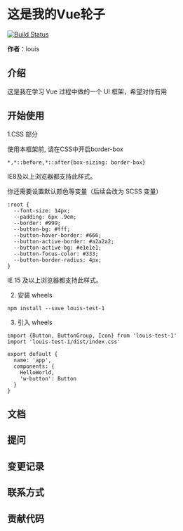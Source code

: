 # 这是我的Vue轮子

[![Build Status](https://www.travis-ci.org/C-Schafe/myWheels.svg?branch=master)](https://www.travis-ci.org/C-Schafe/myWheels)

**作者**：louis

## 介绍

这是我在学习 Vue 过程中做的一个 UI 框架，希望对你有用

## 开始使用

1.CSS 部分

使用本框架前, 请在CSS中开启border-box

```
*,*::before,*::after{box-sizing: border-box}
```
IE8及以上浏览器都支持此样式。

你还需要设置默认颜色等变量（后续会改为 SCSS 变量）
```
:root {
  --font-size: 14px;
  --padding: 6px .9em;
  --border: #999;
  --button-bg: #fff;
  --button-hover-border: #666;
  --button-active-border: #a2a2a2;
  --button-active-bg: #e1e1e1;
  --button-focus-color: #333;
  --button-border-radius: 4px;
}
```
IE 15 及以上浏览器都支持此样式。

2. 安装 wheels
```
npm install --save louis-test-1
```
3. 引入 wheels
```
import {Button, ButtonGroup, Icon} from 'louis-test-1'
import 'louis-test-1/dist/index.css'

export default {
  name: 'app',
  components: {
    HelloWorld,
    'w-button': Button
  }
}
```

## 文档

## 提问

## 变更记录

## 联系方式

## 贡献代码


